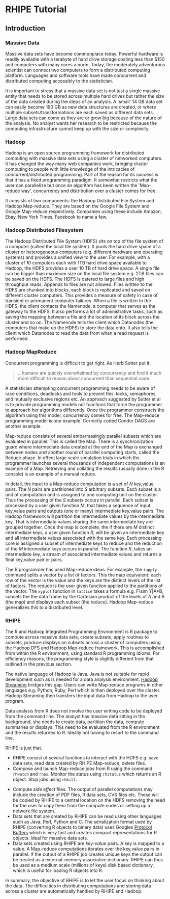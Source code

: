 # RHIPE Tutorial #

## Introduction ##

### Massive Data ###

Massive data sets have become commonplace today. Powerful hardware is readily available with a terabyte
of hard drive storage costing less than $150 and computers with many cores a norm. Today, the moderately 
adventurous scientist can connect two computers to form a distributed computing platform. Languages 
and software tools have made concurrent and distributed computing accessibly to the statistician.

It is important to stress that a massive data set is not just a single massive entity that needs to be
stored across multiple hard drives but rather the size of the data created during the steps of an analysis.
A 'small' 14 GB data set can easily become 190 GB as new data structures are created, or where multiple 
subsets/transformations are each saved as different data sets. Large data sets can come as they are 
or grow big because of the nature of the analysis. No analyst wants her research to be restricted 
because the computing infrastructure cannot keep up with the size or complexity.

### Hadoop ###

Hadoop is an open source programming framework for distributed computing with massive data sets using
a cluster of networked computers. It has changed the way many web companies work, bringing cluster 
computing to people with little knowledge of the intricacies of concurrent/distributed programming.
Part of the reason for its success is that it has a fixed programming paradigm. It somewhat restricts 
what the user can parallelize but once an algorithm has been written the 'Map-reduce way', concurrency
and distribution over a cluster comes for free.

It consists of two components: the Hadoop Distributed File System and Hadoop Map-reduce. They are based
on the Google File System and Google Map-reduce respectively. Companies using these include Amazon, 
Ebay, New York Times, Facebook to name a few. 

### Hadoop Distributed Filesystem ###

The Hadoop Distributed File System (HDFS) sits on top of the file system of a computer (called the 
local file system). It pools the hard drive space of a cluster or heterogeneous computers (e.g. different
hardware and operating systems) and provides a unified view to the user. For example, with a cluster
of 10 computers each with 1TB hard drive space available to Hadoop, the HDFS provides a user 10 TB 
of hard drive space. A single file can be bigger than maximum size on the local file system e.g. 2TB 
files can be saved on the HDFS. The HDFS is catered to large files and high throughput reads. Appends
to files are not allowed. Files written to the HDFS are chunked into blocks, each block is replicated
and saved on different cluster computers. This provides a measure of safety in case of transient or 
permanent computer failures. When a file is written to the HDFS, the client contacts the Namenode, a
computer that serves as the gateway to the HDFS. It also performs a lot of administrative tasks, such
as saving the mapping between a file and the location of its block across the cluster and so on. The 
Namenode tells the client which Datanodes (the computers that make up the HDFS) to store the data onto.
It also tells the client which Datanodes to read the data from when a read request is performed.

### Hadoop MapReduce ###

Concurrent programming is difficult to get right. As Herb Sutter put it:
> ...humans are quickly overwhelmed by concurrency and find it much more difficult to reason about 
concurrent than sequential code.

A statistician attempting concurrent programming needs to be aware of race conditions, deadlocks and
tools to prevent this: locks, semaphores, and mutually exclusive regions etc. An approach suggested 
by Sutter et al is to provide programming
models not functions that force the programmer to approach her algorithms differently. Once the 
programmer constructs the algorithm using this model, concurrency comes for free. The Map-reduce 
programming model is one example. Correctly coded Condor DAGS are another example.

Map-reduce consists of several 
embarrassingly parallel subsets which are evaluated in parallel. This is called the Map. There is a 
synchronization guard where intermediate data created at the end of the Map is exchanged between nodes
and another round of parallel computing starts, called the Reduce phase. In effect large scale 
simulation trials in which the programmer launches several thousands of independent computations is
an example of a Map. Retrieving and collating the results (usually done in the R console) is an 
example of a manual reduce.

In detail, the input to a Map-reduce computation is a set of *N* key,value pairs. The *N* pairs are 
partitioned into *S* arbitrary subsets. Each subset is a unit of computation and is assigned to one 
computing unit on the cluster. Thus the processing of the *S* subsets occurs in parallel. Each subset 
is processed by a user given function *M*, that takes a sequence of input key,value pairs and outputs
(one or many) intermediate key,value pairs. The Hadoop framework will partition the intermediate 
values by the intermediate key. That is intermediate values sharing the same intermediate key are 
grouped together. Once the map is complete, the if there are *M* distinct intermediate keys, a user 
given function *R*, will be given an intermediate key and all intermediate values associated with the 
same key. Each processing core is assigned a subset of intermediate keys to reduce and the reduction
of the *M* intermediate keys occurs in parallel. The function *R*, takes an intermediate key, a stream 
of associated intermediate values and returns a final key,value pair or pairs.

The R programmer has used Map-reduce ideas. For example, the `tapply` command splits a vector by a 
list of factors. This the map equivalent: each row of the vector is the value and the keys are the 
distinct levels of the list of factors. The reduce is the user given function applied to the partitions
of the vector. The `xyplot` function in `lattice` takes a formula e.g. F\sim Y|A*B, subsets the the 
data frame by the Cartesian product of the levels of A and B (the map) and displays each subset (the 
reduce). Hadoop Map-reduce generalizes this to a distributed level.


### RHIPE ###

The R and Hadoop Integrated Programming Environment is R package to compute across massive data sets,
create subsets, apply routines to subsets, produce displays on subsets across a cluster of computers
using the Hadoop DFS and Hadoop Map-reduce framework. This is accomplished from within the R 
environment, using standard R programming idioms. For efficiency reasons, the programming style is 
slightly different from that outlined in the previous section.

The native language of Hadoop is Java. Java is not suitable for rapid development such as is needed 
for a data analysis environment. [Hadoop Streaming](http://hadoop.apache.org/docs/r1.2.1/streaming.html)
bridges this gap. Users can write Map-reduce programs in other languages e.g. Python, Ruby, Perl which
is then deployed over the cluster. Hadoop Streaming then transfers the input data from Hadoop to the
user program.

Data analysis from R does not involve the user writing code to be deployed from the command line. The
analyst has massive data sitting in the background, she needs to create data, partition the data, 
compute summaries or displays. This need to be evaluated from the R environment and the results 
returned to R. Ideally not having to resort to the command line.

RHIPE is just that.

* RHIPE consist of several functions to interact with the HDFS e.g. save data sets, read data created 
by RHIPE Map-reduce, delete files.
* Compose and launch Map-reduce jobs from R using the command `rhwatch` and `rhex`. Monitor the status
using `rhstatus` which returns an R object. Stop jobs using `rhkill`.
+ Compute *side effect* files. The output of parallel computations may include the creation of PDF 
files, R data sets, CVS files etc. These will be copied by RHIPE to a central location on the HDFS 
removing the need for the user to copy them from the compute nodes or setting up a network file system.
+ Data sets that are created by RHIPE can be read using other languages such as Java, Perl, Python 
and C. The serialization format used by RHIPE (converting R objects to binary data) uses Googles
[Protocol Buffers](https://code.google.com/p/protobuf/) which is very fast and creates compact 
representations for R objects. Ideal for massive data sets.
+ Data sets created using RHIPE are *key-value* pairs. A key is mapped to a value. A Map-reduce 
computations iterates over the key,value pairs in parallel. If the output of a RHIPE job creates 
unique keys the output can be treated as a external-memory associative dictionary. RHIPE can thus be
used as a medium scale (millions of keys) disk based dictionary, which is useful for loading R 
objects into R.

In summary, the objective of RHIPE is to let the user focus on thinking about the data. The 
difficulties in distributing computations and storing data across a cluster are automatically handled
by RHIPE and Hadoop.

    
  



